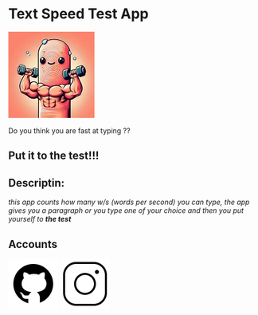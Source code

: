 # Text Speed Test App

![alt text](<index finger.jpg>)

Do you think you are fast at typing ??
## Put it to the test!!!

## Descriptin:
*this app counts how many w/s (words per second) you can type,*
*the app gives you a paragraph or you type one of your choice*
*and then you put yourself to **the test***

## Accounts

[![alt text](image-2.png)](https://github.com/Alltoft) [![alt text](image-1.png)](https://www.instagram.com/)
